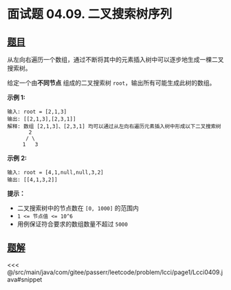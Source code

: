 # 面试题 04.09. 二叉搜索树序列

## [题目](https://leetcode.cn/problems/bst-sequences-lcci/)
从左向右遍历一个数组，通过不断将其中的元素插入树中可以逐步地生成一棵二叉搜索树。

给定一个由**不同节点** 组成的二叉搜索树 `root`，输出所有可能生成此树的数组。

**示例 1:**

```
输入: root = [2,1,3]
输出: [[2,1,3],[2,3,1]]
解释: 数组 [2,1,3]、[2,3,1] 均可以通过从左向右遍历元素插入树中形成以下二叉搜索树
       2 
      / \ 
     1   3
```

**示例** **2:**

```
输入: root = [4,1,null,null,3,2]
输出: [[4,1,3,2]]
```

**提示：**

* 二叉搜索树中的节点数在 `[0, 1000]` 的范围内
* `1 <= 节点值 <= 10^6`
* 用例保证符合要求的数组数量不超过 `5000`



## [题解](https://github.com/PasseRR/JavaLeetCode/blob/master/src/main/java/com/gitee/passerr/leetcode/problem/lcci/page1/Lcci0409.java)

<<< @/src/main/java/com/gitee/passerr/leetcode/problem/lcci/page1/Lcci0409.java#snippet
